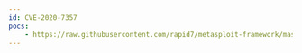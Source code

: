 ```yaml
---
id: CVE-2020-7357
pocs:
    - https://raw.githubusercontent.com/rapid7/metasploit-framework/master/modules/exploits/linux/http/cayin_cms_ntp.rb
---
```


